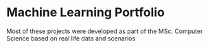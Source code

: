 # Machine Learning Portfolio
Most of these projects were developed as part of the MSc. Computer Science based on real life data and scenarios
